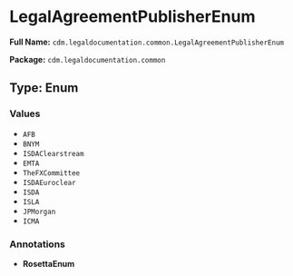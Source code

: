 # LegalAgreementPublisherEnum

**Full Name:** `cdm.legaldocumentation.common.LegalAgreementPublisherEnum`

**Package:** `cdm.legaldocumentation.common`

## Type: Enum

### Values

- `AFB`
- `BNYM`
- `ISDAClearstream`
- `EMTA`
- `TheFXCommittee`
- `ISDAEuroclear`
- `ISDA`
- `ISLA`
- `JPMorgan`
- `ICMA`
### Annotations

- **RosettaEnum**

